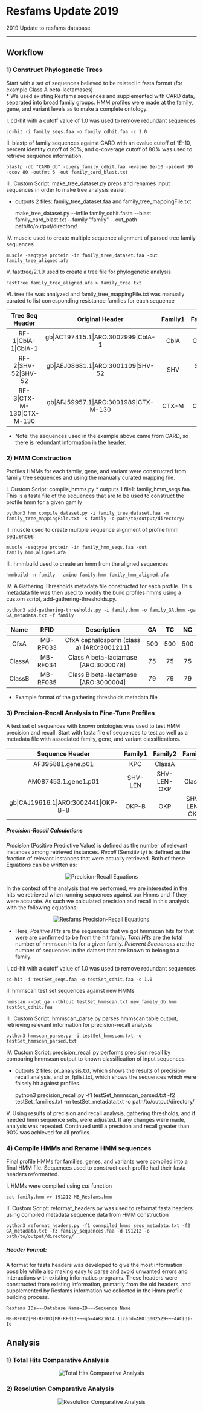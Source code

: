 # **Resfams Update 2019**
2019 Update to resfams database

---

## Workflow

### 1) Construct Phylogenetic Trees
  Start with a set of sequences believed to be related in fasta format (for example Class A beta-lactamases)<br> * We used existing Resfams sequences and supplemented with CARD data, separated into broad family groups. HMM profiles were made at the family, gene, and variant levels as to make a complete ontology.

  I. cd-hit with a cutoff value of 1.0 was used to remove redundant sequences

    cd-hit -i family_seqs.faa -o family_cdhit.faa -c 1.0

  II. blastp of family sequences against CARD with an evalue cutoff of 1E-10, percent identity cutoff of 90%, and q-coverage cutoff of 80% was used to retrieve sequence information.

    blastp -db "CARD_db" -query family_cdhit.faa -evalue 1e-10 -pident 90 -qcov 80 -outfmt 6 -out family_card_blast.txt

  III. Custom Script: make_tree_dataset.py preps and renames input sequences in order to make tree analysis easier.
  * outputs 2 files: family_tree_dataset.faa and family_tree_mappingFile.txt


    make_tree_dataset.py --infile family_cdhit.fasta --blast family_card_blast.txt --family "famliy" --out_path path/to/output/directory/

  IV. muscle used to create multiple sequence alignment of parsed tree family sequences

    muscle -seqtype protein -in family_tree_dataset.faa -out family_tree_aligned.afa

  V. fasttree/2.1.9 used to create a tree file for phylogenetic analysis

    FastTree family_tree_aligned.afa > family_tree.txt

  VI. tree file was analyzed and family_tree_mappingFile.txt was manually curated to list corresponding resistance families for each sequence

| Tree Seq Header | Original Header | Family1 | Family2 | Family3 | Family4
| :-------------: |:-------------:|:-----:|:-----:|:-----:|:-----:|
| RF-1\|CblA-1\|CblA-1 | gb\|ACT97415.1\|ARO:3002999\|CblA-1 | CblA | ClassA |
| RF-2\|SHV-52\|SHV-52 | gb\|AEJ08681.1\|ARO:3001109\|SHV-52 |  SHV | SHV-LEN | SHV-LEN-OKP | ClassA |
| RF-3\|CTX-M-130\|CTX-M-130 | gb\|AFJ59957.1\|ARO:3001989\|CTX-M-130 | CTX-M | ClassA |

  * Note: the sequences used in the example above came from CARD, so there is redundant information in the header.


### 2) HMM Construction
  Profiles HMMs for each family, gene, and variant were constructed from family tree sequences and using the manually curated mapping file.

  I. Custom Script: compile_hmms.py
    * outputs 1 file1: family_hmm_seqs.faa. This is a fasta file of the sequences that are to be used to construct the profile hmm for a given gamily

    python3 hmm_compile_dataset.py -i family_tree_dataset.faa -m family_tree_mappingFile.txt -s family -o path/to/output/directory/

  II. muscle used to create multiple sequence alignment of profile hmm sequences

    muscle -seqtype protein -in family_hmm_seqs.faa -out family_hmm_aligned.afa

  III. hmmbuild used to create an hmm from the aligned sequences

    hmmbuild -n family --amino family.hmm family_hmm_aligned.afa


  IV. A Gathering Thresholds metadata file constructed for each profile. This metadata file was then used to modify the build profiles hmms using a custom script, add-gathering-thresholds.py.

    python3 add-gathering-thresholds.py -i family.hmm -o family_GA.hmm -ga GA_metadata.txt -f family

  | Name | RFID | Description | GA | TC | NC |
  |:-------------:|:-----:|:-----:|:-----:|:-----:|:-----:|
  | CfxA | MB-RF033 | CfxA cephalosporin (class a) [ARO:3001211] | 500 | 500 | 500 |
  |  ClassA |  MB-RF034 | Class A beta-lactamase [ARO:3000078] | 75 | 75 | 75 |
  | ClassB | MB-RF035 | Class B beta-lactamase [ARO:3000004] | 79 | 79 | 79 |

  * Example format of the gathering thresholds metadata file



### 3) Precision-Recall Analysis to Fine-Tune Profiles
  A test set of sequences with known ontologies was used to test HMM precision and recall. Start with fasta file of sequences to test as well as a metadata file with associated family, gene, and variant classifications.

  | Sequence Header | Family1 | Family2 | Family3 | Family4 |
  |:-------------:|:-----:|:-----:|:-----:|:-----:|
  | AF395881.gene.p01 | KPC | ClassA |
  |  AM087453.1.gene1.p01 |  SHV-LEN | SHV-LEN-OKP | ClassA |
  | gb\|CAJ19616.1\|ARO:3002441\|OKP-B-8 | OKP-B | OKP | SHV-LEN-OKP| ClassA

  ##### Precision-Recall Calculations
  _Precision_ (Positive Predictive Value) is defined as the number of relevant instances among retrieved instances.
  _Recall_ (Sensitivity) is defined as the fraction of relevant instances that were actually retrieved.
  Both of these Equations can be written as:

  <p align="center">
    <img src="https://github.com/dantaslab/resfams_update/blob/master/src/precision_recall_eq.png" alt="Precision-Recall Equations"/>
  </p>

  In the context of the analysis that we performed, we are interested in the hits we retrieved when running sequences against our Hmms and if they were accurate. As such we calculated precision and recall in this analysis with the following equations:

  <p align="center">
    <img src="https://github.com/dantaslab/resfams_update/blob/master/src/resfam_precision_recall_eq.png" alt="Resfams Precision-Recall Equations"/>
  </p>

  * Here, _Positive Hits_ are the sequences that we got hmmscan hits for that were are confirmed to be from the hit family. _Total Hits_ are the total number of hmmscan hits for a given family. _Relevent Sequences_ are the number of sequences in the dataset that are known to belong to a family.



I. cd-hit with a cutoff value of 1.0 was used to remove redundant sequences

    cd-hit -i testSet_seqs.faa -o testSet_cdhit.faa -c 1.0

II. hmmscan test set sequences against new HMMs

    hmmscan --cut_ga --tblout testSet_hmmscan.txt new_family_db.hmm testSet_cdhit.faa

III. Custom Script: hmmscan_parse.py parses hmmscan table output, retrieving relevant information for precision-recall analysis

    python3 hmmscan_parse.py -i testSet_hmmscan.txt -o testSet_hmmscan_parsed.txt

IV. Custom Script: precision_recall.py performs precision recall by comparing hmmscan output to known classification of input sequences.
  * outputs 2 files: pr_analysis.txt, which shows the results of precision-recall analysis, and pr_fplist.txt, which shows the sequences which were falsely hit against profiles.

    python3 precision_recall.py -f1 testSet_hmmscan_parsed.txt -f2 testSet_families.txt -m testSet_metadata.txt -o path/to/output/directory/

V. Using results of precision and recall analysis, gathering thresholds, and if needed hmm sequence sets, were adjusted. If any changes were made, analysis was repeated. Continued until a precision and recall greater than 90% was achieved for all profiles.



### 4) Compile HMMs and Rename HMM sequences
Final profile HMMs for families, genes, and variants were compiled into a final HMM file. Sequences used to construct each profile had their fasta headers reformatted.

I. HMMs were compiled using _cat_ function

    cat family.hmm >> 191212-MB_Resfams.hmm

II. Custom Script: reformat_headers.py was used to reformat fasta headers using compiled metadata sequence data from HMM construction

    python3 reformat_headers.py -f1 conmpiled_hmms_seqs_metadata.txt -f2 GA_metadata.txt -f3 family_sequences.faa -d 191212 -o path/to/output/directory/

  ##### Header Format:
  A format for fasta headers was developed to give the most information possible while also making easy to parse and avoid unwanted errors and interactions with existing informatics programs.
  These headers were constructed from existing information, primarily from the old headers, and supplemented by Resfams information we collected in the Hmm profile building process.

    Resfams IDs~~~Database Name=ID~~~Sequence Name

    MB-RF002|MB-RF003|MB-RF011~~~gb=AAR21614.1|card=ARO:3002529~~~AAC(3)-Id




## Analysis


### 1) Total Hits Comparative Analysis

<p align="center">
  <img src="https://github.com/dantaslab/resfams_update/blob/master/Analysis/plots/191218-comparative_analysis.png" alt="Total Hits Comparative Analysis"/>
</p>


### 2) Resolution Comparative Analysis

<p align="center">
  <img src="https://github.com/dantaslab/resfams_update/blob/master/Analysis/plots/191218-resolution_analysis.png" alt="Resolution Comparative Analysis"/>
</p>
